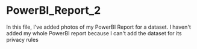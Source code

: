# PowerBI_Report_2
In this file, I've added photos of my PowerBI Report for a dataset. I haven't added my whole PowerBI report because I can't add the dataset for its privacy rules
